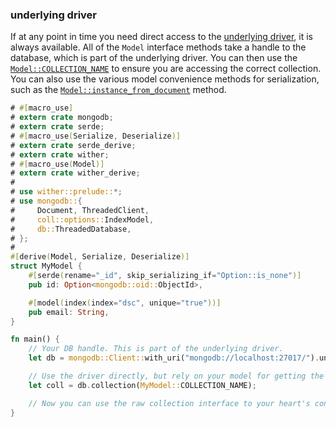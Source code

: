 ### underlying driver
If at any point in time you need direct access to the [underlying driver](https://docs.rs/mongodb/latest/mongodb/), it is always available. All of the `Model` interface methods take a handle to the database, which is part of the underlying driver. You can then use the [`Model::COLLECTION_NAME`](https://docs.rs/wither/latest/wither/model/trait.Model.html#associatedconstant.COLLECTION_NAME) to ensure you are accessing the correct collection. You can also use the various model convenience methods for serialization, such as the [`Model::instance_from_document`](https://docs.rs/wither/latest/wither/model/trait.Model.html#method.instance_from_document) method.

```rust
# #[macro_use]
# extern crate mongodb;
# extern crate serde;
# #[macro_use(Serialize, Deserialize)]
# extern crate serde_derive;
# extern crate wither;
# #[macro_use(Model)]
# extern crate wither_derive;
#
# use wither::prelude::*;
# use mongodb::{
#     Document, ThreadedClient,
#     coll::options::IndexModel,
#     db::ThreadedDatabase,
# };
#
#[derive(Model, Serialize, Deserialize)]
struct MyModel {
    #[serde(rename="_id", skip_serializing_if="Option::is_none")]
    pub id: Option<mongodb::oid::ObjectId>,

    #[model(index(index="dsc", unique="true"))]
    pub email: String,
}

fn main() {
    // Your DB handle. This is part of the underlying driver.
    let db = mongodb::Client::with_uri("mongodb://localhost:27017/").unwrap().db("mydb");

    // Use the driver directly, but rely on your model for getting the collection name.
    let coll = db.collection(MyModel::COLLECTION_NAME);

    // Now you can use the raw collection interface to your heart's content.
}
```
